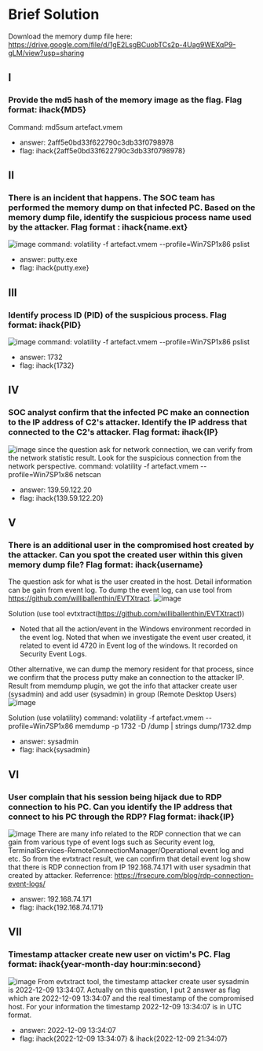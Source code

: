 # Brief Solution

Download the memory dump file here: 
https://drive.google.com/file/d/1gE2LsgBCuobTCs2p-4Uag9WEXqP9-gLM/view?usp=sharing

## I
### Provide the md5 hash of the memory image as the flag. Flag format: ihack{MD5}
Command: md5sum artefact.vmem

- answer: 2aff5e0bd33f622790c3db33f0798978  
- flag: ihack{2aff5e0bd33f622790c3db33f0798978}

## II
### There is an incident that happens. The SOC team has performed the memory dump on that infected PC. Based on the memory dump file, identify the suspicious process name used by the attacker. Flag format : ihack{name.ext}
![image](https://user-images.githubusercontent.com/62234787/206900723-aaf9dc56-41e7-4271-9c9e-b95db95fb1c9.png)
command: volatility -f artefact.vmem --profile=Win7SP1x86 pslist

- answer: putty.exe
- flag: ihack{putty.exe}

## III
### Identify process ID (PID) of the suspicious process. Flag format: ihack{PID}
![image](https://user-images.githubusercontent.com/62234787/206900819-8837b12d-5994-4ec7-ae6c-bfc5f9b82ba8.png)
command: volatility -f artefact.vmem --profile=Win7SP1x86 pslist

- answer: 1732
- flag: ihack{1732}

## IV
### SOC analyst confirm that the infected PC make an connection to the IP address of C2's attacker. Identify the IP address that connected to the C2's attacker. Flag format: ihack{IP}
![image](https://user-images.githubusercontent.com/62234787/206900917-66210d85-0897-4e90-8b2d-63eb7ca88565.png)
since the question ask for network connection, we can verify from the network statistic result. Look for the suspicious connection from the network perspective. 
command: volatility -f artefact.vmem --profile=Win7SP1x86 netscan

- answer: 139.59.122.20
- flag: ihack{139.59.122.20}

## V
### There is an additional user in the compromised host created by the attacker. Can you spot the created user within this given memory dump file? Flag format: ihack{username}
The question ask for what is the user created in the host. Detail information can be gain from event log. To dump the event log, can use tool from https://github.com/williballenthin/EVTXtract. 
![image](https://user-images.githubusercontent.com/62234787/206902383-dd8e06c6-ac0c-447a-a7fb-8094a8e33134.png)

Solution (use tool evtxtract(https://github.com/williballenthin/EVTXtract))
- Noted that all the action/event in the Windows environment recorded in the event log. Noted that when we investigate the event user created, it related to event id 4720 in Event log of the windows. It recorded on Security Event Logs. 

Other alternative, we can dump the memory resident for that process, since we confirm that the process putty make an connection to the attacker IP. Result from memdump plugin, we got the info that attacker create user (sysadmin) and add user (sysadmin) in group (Remote Desktop Users)
![image](https://user-images.githubusercontent.com/62234787/206902461-12182322-8175-4f7f-adc3-19c45c55710a.png)

Solution (use volatility)
command: volatility -f artefact.vmem --profile=Win7SP1x86 memdump -p 1732 -D /dump | strings dump/1732.dmp

- answer: sysadmin
- flag: ihack{sysadmin}

## VI
### User complain that his session being hijack due to RDP connection to his PC. Can you identify the IP address that connect to his PC through the RDP? Flag format: ihack{IP}
![image](https://user-images.githubusercontent.com/62234787/206903101-1c38dd9d-d0b2-495b-82db-02410b7f6772.png)
There are many info related to the RDP connection that we can gain from various type of event logs such as Security event log, TerminalServices-RemoteConnectionManager/Operational event log and etc. So from the evtxtract result, we can confirm that detail event log show that there is RDP connection from IP 192.168.74.171 with user sysadmin that created by attacker.
Referrence: https://frsecure.com/blog/rdp-connection-event-logs/

- answer: 192.168.74.171
- flag: ihack{192.168.74.171}

## VII
### Timestamp attacker create new user on victim's PC. Flag format: ihack{year-month-day hour:min:second}
![image](https://user-images.githubusercontent.com/62234787/206903381-090cfc28-2bf6-463f-83b7-052203de3d71.png)
From evtxtract tool, the timestamp attacker create user sysadmin is 2022-12-09 13:34:07. Actually on this question, I put 2 answer as flag which are 2022-12-09 13:34:07 and the real timestamp of the compromised host. For your information the timestamp 2022-12-09 13:34:07 is in UTC format.

- answer: 2022-12-09 13:34:07
- flag: ihack{2022-12-09 13:34:07} & ihack{2022-12-09 21:34:07}

